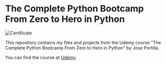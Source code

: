# The Complete Python Bootcamp From Zero to Hero in Python

![Certificate](https://i.imgur.com/2QEekOL.jpg)


This repository contains my files and projects from the Udemy course "The Complete Python Bootcamp From Zero to Hero in Python" by Jose Portilla. 

You can find the course at [Udemy](https://www.udemy.com/course/complete-python-bootcamp/).
